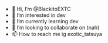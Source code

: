 - 👋 Hi, I’m @BlackitoEXTC
- 👀 I’m interested in dev
- 🌱 I’m currently learning dev
- 💞️ I’m looking to collaborate on (nah)
- 📫 How to reach me ig exotic_tatsuya

<!---
BlackitoEXTC/BlackitoEXTC is a ✨ special ✨ repository because its `README.md` (this file) appears on your GitHub profile.
You can click the Preview link to take a look at your changes.
--->
